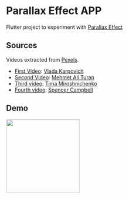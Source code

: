 # Parallax Effect APP

Flutter project to experiment with [Parallax Effect](https://docs.flutter.dev/cookbook/effects/parallax-scrolling#:~:text=A%20parallax%20scrolling%20effect%20is,background%20image%20slides%20slightly%20upward) 

## Sources
Videos extracted from [Pexels](https://www.pexels.com/es-es/buscar/videos/landscapes/?orientation=portrait).


- [First Video](https://www.pexels.com/es-es/video/carretera-paisaje-puesta-de-sol-persona-8045821/): [Vlada Karpovich](https://www.pexels.com/es-es/@vlada-karpovich/)
- [Second Video](https://www.pexels.com/es-es/video/madera-paisaje-naturaleza-hombre-5512609/): [Mehmet Ali Turan](https://www.pexels.com/es-es/@mehmetalituran/)
- [Third video](https://www.pexels.com/es-es/video/mar-paisaje-naturaleza-cielo-6010489/): [Tima Miroshnichenko](https://www.pexels.com/es-es/@tima-miroshnichenko/)
- [Fourth video](https://www.pexels.com/es-es/video/paisaje-naturaleza-agua-puente-7297870/): [Spencer Campbell](https://www.pexels.com/es-es/@mrcampbellrocks/)

## Demo
<img src="https://github.com/IvanLpJc/Flutter-ParallaxEffectApp/blob/main/demo.gif" width=200px> 

